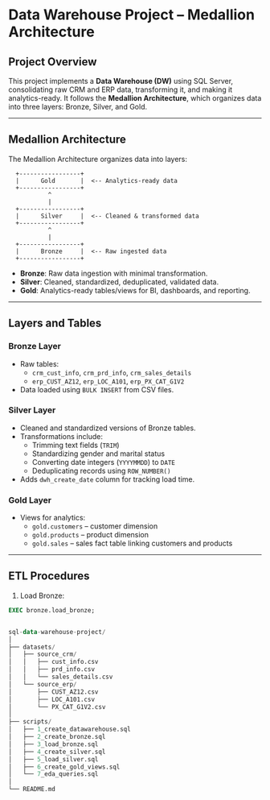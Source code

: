 # Data Warehouse Project – Medallion Architecture

## Project Overview
This project implements a **Data Warehouse (DW)** using SQL Server, consolidating raw CRM and ERP data, transforming it, and making it analytics-ready. It follows the **Medallion Architecture**, which organizes data into three layers: Bronze, Silver, and Gold.

---

## Medallion Architecture

The Medallion Architecture organizes data into layers:

      +-----------------+
      |      Gold       |  <-- Analytics-ready data
      +-----------------+
               ^
               |
      +-----------------+
      |      Silver     |  <-- Cleaned & transformed data
      +-----------------+
               ^
               |
      +-----------------+
      |      Bronze     |  <-- Raw ingested data
      +-----------------+


- **Bronze**: Raw data ingestion with minimal transformation.
- **Silver**: Cleaned, standardized, deduplicated, validated data.
- **Gold**: Analytics-ready tables/views for BI, dashboards, and reporting.

---

## Layers and Tables

### Bronze Layer
- Raw tables:
  - `crm_cust_info`, `crm_prd_info`, `crm_sales_details`
  - `erp_CUST_AZ12`, `erp_LOC_A101`, `erp_PX_CAT_G1V2`
- Data loaded using `BULK INSERT` from CSV files.

### Silver Layer
- Cleaned and standardized versions of Bronze tables.
- Transformations include:
  - Trimming text fields (`TRIM`)
  - Standardizing gender and marital status
  - Converting date integers (`YYYYMMDD`) to `DATE`
  - Deduplicating records using `ROW_NUMBER()`
- Adds `dwh_create_date` column for tracking load time.

### Gold Layer
- Views for analytics:
  - `gold.customers` – customer dimension
  - `gold.products` – product dimension
  - `gold.sales` – sales fact table linking customers and products

---

## ETL Procedures

1. Load Bronze:
```sql
EXEC bronze.load_bronze;


sql-data-warehouse-project/
│
├── datasets/
│   ├── source_crm/
│   │   ├── cust_info.csv
│   │   ├── prd_info.csv
│   │   └── sales_details.csv
│   └── source_erp/
│       ├── CUST_AZ12.csv
│       ├── LOC_A101.csv
│       └── PX_CAT_G1V2.csv
│
├── scripts/
│   ├── 1_create_datawarehouse.sql
│   ├── 2_create_bronze.sql
│   ├── 3_load_bronze.sql
│   ├── 4_create_silver.sql
│   ├── 5_load_silver.sql
│   ├── 6_create_gold_views.sql
│   └── 7_eda_queries.sql
│
└── README.md
